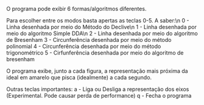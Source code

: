 O programa pode exibir 6 formas/algoritmos diferentes.

Para escolher entre os modos basta apertas as teclas 0-5. A saber:\n
  0 - Linha desenhada por meio do Método do Declive\n
  1 - Linha desenhada por meio do algoritmo Simple DDA\n
  2 - Linha desenhada por meio do algoritmo de Bresenham
  3 - Circunferência desenhada por meio do método polinomial
  4 - Circunferência desenhada por meio do método trigonométrico
  5 - Cirfunferência desenhada por meio do algoritmo de bresenham
  
O programa exibe, junto a cada figura, a representação mais próxima da ideal em amarelo que pisca (idealmente) a cada segundo.  
  
Outras teclas importantes:
  a - Liga ou Desliga a representação dos eixos (Experimental. Pode causar perda de performance)
  q - Fecha o programa
